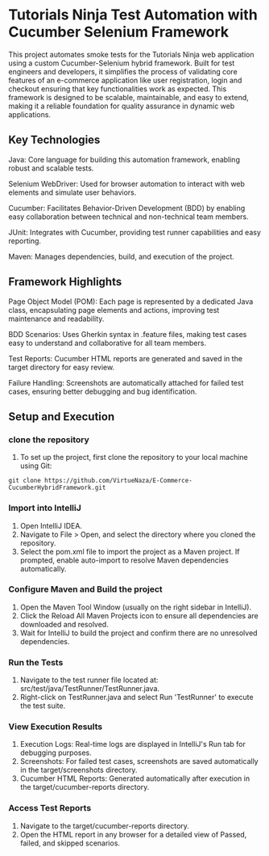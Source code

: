 # Tutorials Ninja Test Automation with Cucumber Selenium Framework

This project automates smoke tests for the Tutorials Ninja web application using a custom Cucumber-Selenium hybrid framework. Built for test engineers and developers, it simplifies the process of validating core features of an e-commerce application like user registration, login and checkout ensuring that key functionalities work as expected. This framework is designed to be scalable, maintainable, and easy to extend, making it a reliable foundation for quality assurance in dynamic web applications.

## Key Technologies

Java: Core language for building this automation framework, enabling robust and scalable tests.

Selenium WebDriver: Used for browser automation to interact with web elements and simulate user behaviors.

Cucumber: Facilitates Behavior-Driven Development (BDD) by enabling easy collaboration between technical and non-technical team members.

JUnit: Integrates with Cucumber, providing test runner capabilities and easy reporting.

Maven: Manages dependencies, build, and execution of the project.

## Framework Highlights
Page Object Model (POM): Each page is represented by a dedicated Java class, encapsulating page elements and actions, improving test maintenance and readability.

BDD Scenarios: Uses Gherkin syntax in .feature files, making test cases easy to understand and collaborative for all team members.

Test Reports: Cucumber HTML reports are generated and saved in the target directory for easy review.

Failure Handling: Screenshots are automatically attached for failed test cases, ensuring better debugging and bug identification.

## Setup and Execution
### clone the repository
1. To set up the project, first clone the repository to your local machine using Git:

  `git clone https://github.com/VirtueNaza/E-Commerce-CucumberHybridFramework.git`

### Import into IntelliJ
1. Open IntelliJ IDEA.
2. Navigate to File > Open, and select the directory where you cloned the repository.
3. Select the pom.xml file to import the project as a Maven project.
   If prompted, enable auto-import to resolve Maven dependencies automatically.

### Configure Maven and Build the project
1. Open the Maven Tool Window (usually on the right sidebar in IntelliJ).
2. Click the Reload All Maven Projects icon to ensure all dependencies are downloaded and resolved.
3. Wait for IntelliJ to build the project and confirm there are no unresolved dependencies.

### Run the Tests
1. Navigate to the test runner file located at:
src/test/java/TestRunner/TestRunner.java.
2. Right-click on TestRunner.java and select Run 'TestRunner' to execute the test suite.

### View Execution Results
1. Execution Logs: Real-time logs are displayed in IntelliJ's Run tab for debugging purposes.
2. Screenshots: For failed test cases, screenshots are saved automatically in the target/screenshots directory.
3. Cucumber HTML Reports: Generated automatically after execution in the target/cucumber-reports directory.

### Access Test Reports
1. Navigate to the target/cucumber-reports directory.
2. Open the HTML report in any browser for a detailed view of Passed, failed, and skipped scenarios.
